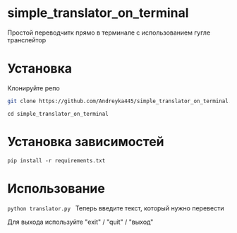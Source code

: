 # simple_translator_on_terminal
 Простой переводчитк прямо в терминале с использованием гугле транслейтор
 # Установка
 Клонируйте репо

 ```bash
git clone https://github.com/Andreyka445/simple_translator_on_terminal.git
```
```
cd simple_translator_on_terminal
```

# Установка зависимостей

``pip install -r requirements.txt
``
# Использование
``python translator.py
``
Теперь введите текст, который нужно перевести

Для выхода используйте "exit" / "quit" / "выход"
